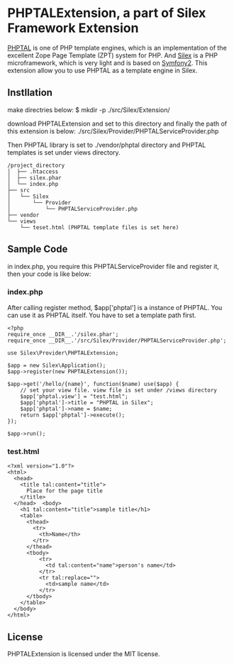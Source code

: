 # PHPTALExtension, a part of Silex Framework Extension

[PHPTAL][1] is one of PHP template engines, which is an implementation of the excellent Zope Page Template (ZPT) system for PHP.
And [Silex][2] is a PHP microframework, which is very light and is based on [Symfony2][3].
This extension allow you to use PHPTAL as a template engine in Silex.

## Instllation

make directries below:
$ mkdir -p ./src/Silex/Extension/

download PHPTALExtension and set to this directory and finally the path of this extension is below:
./src/Silex/Provider/PHPTALServiceProvider.php

Then PHPTAL library is set to ./vendor/phptal directory and PHPTAL templates is set under views directory.

    /project_directory
    │  ├── .htaccess
    │  ├── silex.phar
    │  └── index.php
    ├── src
    │   └── Silex
    │       └── Provider
    │           └── PHPTALServiceProvider.php
    ├── vendor
    └── views
        └── teset.html (PHPTAL template files is set here)

## Sample Code

in index.php, you require this PHPTALServiceProvider file and register it, then your code is like below:

### index.php
After calling register method, $app['phptal'] is a instance of PHPTAL. You can use it as PHPTAL itself.
You have to set a template path first.

    <?php
    require_once __DIR__.'/silex.phar';
    require_once __DIR__.'/src/Silex/Provider/PHPTALServiceProvider.php';

    use Silex\Provider\PHPTALExtension;

    $app = new Silex\Application();
    $app->register(new PHPTALExtension());

    $app->get('/hello/{name}', function($name) use($app) {
        // set your view file. view file is set under /views directory
        $app['phptal.view'] = "test.html";
        $app['phptal']->title = "PHPTAL in Silex";
        $app['phptal']->name = $name;
        return $app['phptal']->execute();
    });

    $app->run();

### test.html

    <?xml version="1.0"?>
    <html>
      <head>
        <title tal:content="title">
          Place for the page title
        </title>
      </head>  <body>
        <h1 tal:content="title">sample title</h1>
        <table>
          <thead>
            <tr>
              <th>Name</th>
            </tr>
          </thead>
          <tbody>
              <tr>
                <td tal:content="name">person's name</td>
              </tr>
              <tr tal:replace="">
                <td>sample name</td>
              </tr>
          </tbody>
        </table>
      </body>
    </html>

## License

PHPTALExtension is licensed under the MIT license.

[1]: http://phptal.org/manual/en/split/introduction.html
[2]: http://silex.sensiolabs.org/
[3]: http://symfony.com